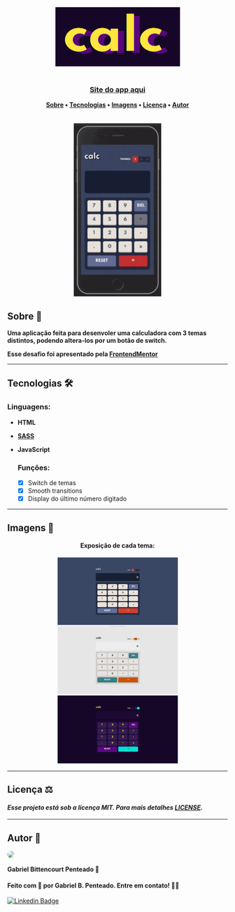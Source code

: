 <div align="center">
    <img src="assets/design/logo2.png" width="285" height="135">
</div><br>

<h3 align="center"><a href="https://calculator-app-beige.vercel.app/">Site do app aqui</a></h3>

<div align="center">
    <b>
        <a href="#sobre-">Sobre</a> •
        <a href="#tecnologias-%EF%B8%8F">Tecnologias</a> •
        <a href="#imagens-">Imagens</a> •
        <a href="#licença-%EF%B8%8F">Licença</a> •
        <a href="#autor-">Autor</a>
    </b>
</div><br><br>

<div align="center">
    <img src="assets/design/calc-app-mobile.gif" width="200">
</div>


## Sobre 🧮
**Uma aplicação feita para desenvoler uma calculadora com 3 temas distintos, podendo altera-los por um botão de switch.**

**Esse desafio foi apresentado pela [FrontendMentor](https://www.frontendmentor.io/challenges)**

---

## Tecnologias 🛠️
### Linguagens:
 - **HTML**
 - **[SASS](https://sass-lang.com/)**
 - **JavaScript**

      ### Funções:
      - [x] Switch de temas
      - [x] Smooth transitions
      - [x] Display do último número digitado

---

## Imagens 📸
<div align="center">
    <h4>Exposição de cada tema:</h4>
    <img src="assets/design/theme1-desktop.png" width="275">
    <img src="assets/design/theme2-desktop.png" width="275">
    <img src="assets/design/theme3-desktop.png" width="275">
</div>

---

## Licença ⚖️
#### *Esse projeto está sob a licença MIT. Para mais detalhes [LICENSE](https://github.com/gabrlcj/calculator-app/blob/056685e8de3d72fd5a91379b1e79dc994355151f/LICENSE).*

---

## Autor 🌌

<img style='border-radius:50%' width='180' src="https://unavatar.now.sh/github/gabrlcj">
<p><b>Gabriel Bittencourt Penteado 🔰</b></p>

#### Feito com 🤎 por Gabriel B. Penteado. Entre em contato! 👋🏽

[![Linkedin Badge](https://img.shields.io/badge/-Gabriel-orange?style=flat-square&logo=Linkedin&logoColor=white&link=https://www.linkedin.com/in/gabriel-bittencourt-penteado/)](https://www.linkedin.com/in/gabriel-bittencourt-penteado/) 